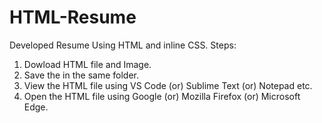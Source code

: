 # HTML-Resume
Developed Resume Using HTML and inline CSS.
Steps:
1) Dowload HTML file and Image.
2) Save the in the same folder.
3) View the HTML file using VS Code (or) Sublime Text (or) Notepad etc.
4) Open the HTML file using Google (or) Mozilla Firefox (or) Microsoft Edge.
